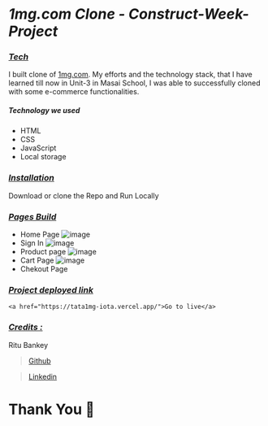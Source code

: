 # **_1mg.com Clone - Construct-Week-Project_**

### _<u>Tech</u>_

I built clone of <a href="https://www.1mg.com/" target="_blank">1mg.com</a>. My efforts and the technology stack, that I have learned till now in Unit-3 in Masai School, I was  able to successfully cloned with some e-commerce functionalities.

<div style='page-break-after: always'></div>

##### Technology we used

- HTML
- CSS
- JavaScript
- Local storage

<div style='page-break-after: always'></div>

### _<u>Installation</u>_

Download or clone the Repo and Run Locally

<div style='page-break-after: always'></div>

### _<u>Pages Build</u>_

- Home Page
![image](https://user-images.githubusercontent.com/95949460/159298130-7ecde8b2-3c0f-4bdc-b45a-306c5f7946cf.png)
- Sign In
![image](https://user-images.githubusercontent.com/95949460/159298570-d2d7d027-99d7-4907-a94e-0f164e8f0bf2.png) 
- Product page
![image](https://user-images.githubusercontent.com/95949460/159298886-a057cbba-bb3b-47c4-8c96-285c0f5c2b4f.png)
- Cart Page 
![image](https://user-images.githubusercontent.com/95949460/159299007-4c034fbc-71ee-4443-b226-8a3399d6b9c4.png) 
- Chekout Page


<div style='page-break-after: always'></div>


<div style='page-break-after: always'></div>

### _<u>Project deployed link</u>_
```
<a href="https://tata1mg-iota.vercel.app/">Go to live</a>

```


<div style='page-break-after: always'></div>

### _<u>Credits :</u>_



Ritu Bankey

> <a href="https://github.com/Ritu1011" target="_blank">Github</a>

> <a href="https://www.linkedin.com/in/ritu-bankey-857160211/" target="_blank">Linkedin</a>

</a>



# Thank You :sparkling_heart:
